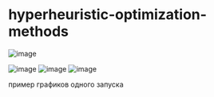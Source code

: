 # hyperheuristic-optimization-methods
![image](https://github.com/user-attachments/assets/3f0e82b7-bddd-4c69-87d9-0588ab91e327)

![image](https://github.com/user-attachments/assets/35d7d5d7-4646-466f-ac09-3837e390bb80)
![image](https://github.com/user-attachments/assets/c4719766-eaf5-4cfe-8a5d-a52d2d25dc3d)
![image](https://github.com/user-attachments/assets/ca5972b0-b809-4958-8d7b-90fa9825a074)



пример графиков одного запуска 
